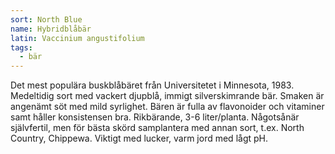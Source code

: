 ```yaml
---
sort: North Blue
name: Hybridblåbär
latin: Vaccinium angustifolium
tags:
  - bär
---
```


Det mest populära buskblåbäret från Universitetet i Minnesota, 1983. Medeltidig sort med vackert djupblå, immigt silverskimrande bär. Smaken är angenämt söt med mild syrlighet. Bären är fulla av flavonoider och vitaminer samt håller konsistensen bra. Rikbärande, 3-6 liter/planta. Någotsånär självfertil, men för bästa skörd samplantera med annan sort, t.ex. North Country, Chippewa. Viktigt med lucker, varm jord med lågt pH.
